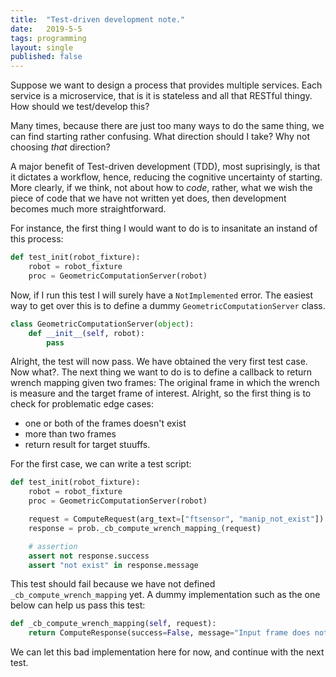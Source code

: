 ```yaml
---
title:  "Test-driven development note." 
date:   2019-5-5
tags: programming
layout: single
published: false
---
```


Suppose we want to design a process that provides multiple
services. Each service is a microservice, that is it is stateless and
all that RESTful thingy. How should we test/develop this?

Many times, because there are just too many ways to do the same thing,
we can find starting rather confusing. What direction should I take?
Why not choosing *that* direction?

A major benefit of Test-driven development (TDD), most suprisingly, is
that it dictates a workflow, hence, reducing the cognitive uncertainty
of starting. More clearly, if we think, not about how to *code*,
rather, what we wish the piece of code that we have not written yet
does, then development becomes much more straightforward.

For instance, the first thing I would want to do is to insanitate an
instand of this process:

```python
def test_init(robot_fixture):
    robot = robot_fixture
    proc = GeometricComputationServer(robot)
```
    
Now, if I run this test I will surely have a `NotImplemented`
error. The easiest way to get over this is to define a dummy
`GeometricComputationServer` class.

```python
class GeometricComputationServer(object):
    def __init__(self, robot):
        pass
```

Alright, the test will now pass. We have obtained the very first test
case. Now what?. The next thing we want to do is to define a callback
to return wrench mapping given two frames: The original frame in which
the wrench is measure and the target frame of interest. Alright, so
the first thing is to check for problematic edge cases:
- one or both of the frames doesn't exist
- more than two frames
- return result for target stuuffs.

For the first case, we can write a test script:

```python
def test_init(robot_fixture):
    robot = robot_fixture
    proc = GeometricComputationServer(robot)

    request = ComputeRequest(arg_text=["ftsensor", "manip_not_exist"])
    response = prob._cb_compute_wrench_mapping_(request)

    # assertion
    assert not response.success
    assert "not exist" in response.message
```

 This test should fail because we have not defined
 `_cb_compute_wrench_mapping` yet. A dummy implementation such as the
 one below can help us pass this test:
 
 ```python
 def _cb_compute_wrench_mapping(self, request):
     return ComputeResponse(success=False, message="Input frame does not exist.")
 ```

 We can let this bad implementation here for now, and continue with
 the next test. 
 
